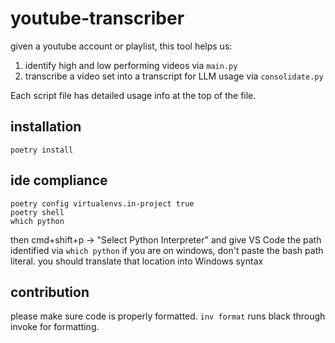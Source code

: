 # youtube-transcriber

given a youtube account or playlist, this tool helps us:

1. identify high and low performing videos via `main.py`
2. transcribe a video set into a transcript for LLM usage via `consolidate.py`

Each script file has detailed usage info at the top of the file.

## installation

`poetry install`

## ide compliance

```
poetry config virtualenvs.in-project true
poetry shell
which python
```

then cmd+shift+p -> "Select Python Interpreter" and give VS Code the path identified via `which python`
if you are on windows, don't paste the bash path literal. you should translate that location into Windows syntax

## contribution

please make sure code is properly formatted.
`inv format` runs black through invoke for formatting.
